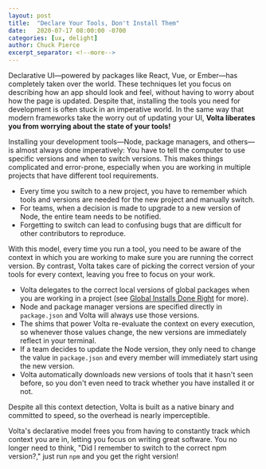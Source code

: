 ```yaml
---
layout: post
title:  "Declare Your Tools, Don't Install Them"
date:   2020-07-17 08:00:00 -0700
categories: [ux, delight]
author: Chuck Pierce
excerpt_separator: <!--more-->
---
```


Declarative UI—powered by packages like React, Vue, or Ember—has completely taken over the world. These techniques let you focus on describing how an app should look and feel, without having to worry about how the page is updated. Despite that, installing the tools you need for development is often stuck in an imperative world. In the same way that modern frameworks take the worry out of updating your UI, **Volta liberates you from worrying about the state of your tools!**
<!--more-->

Installing your development tools—Node, package managers, and others—is almost always done imperatively: You have to tell the computer to use specific versions and when to switch versions. This makes things complicated and error-prone, especially when you are working in multiple projects that have different tool requirements.

- Every time you switch to a new project, you have to remember which tools and versions are needed for the new project and manually switch.
- For teams, when a decision is made to upgrade to a new version of Node, the entire team needs to be notified.
- Forgetting to switch can lead to confusing bugs that are difficult for other contributors to reproduce.

With this model, every time you run a tool, you need to be aware of the context in which you are working to make sure you are running the correct version. By contrast, Volta takes care of picking the correct version of your tools for every context, leaving you free to focus on your work.

- Volta delegates to the correct local versions of global packages when you are working in a project (see [Global Installs Done Right]() for more).
- Node and package manager versions are specified directly in `package.json` and Volta will always use those versions.
- The shims that power Volta re-evaluate the context on every execution, so whenever those values change, the new versions are immediately reflect in your terminal.
- If a team decides to update the Node version, they only need to change the value in `package.json` and every member will immediately start using the new version.
- Volta automatically downloads new versions of tools that it hasn't seen before, so you don't even need to track whether you have installed it or not.

Despite all this context detection, Volta is built as a native binary and committed to speed, so the overhead is nearly imperceptible.

Volta's declarative model frees you from having to constantly track which context you are in, letting you focus on writing great software. You no longer need to think, "Did I remember to switch to the correct npm version?," just run `npm` and you get the right version!
